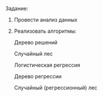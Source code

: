 Задание:


1. Провести анализ данных

2. Реализовать алгоритмы: 

    Дерево решений
    
    Случайный лес
    
    Логистическая регрессия
    
    Дерево регрессии
    
    Случайный (регрессионный) лес
